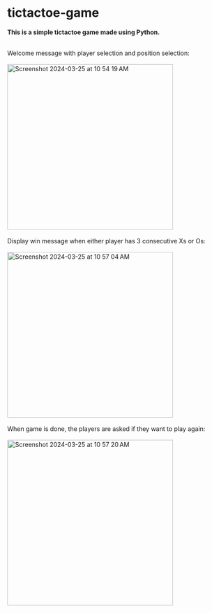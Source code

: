 # tictactoe-game
**This is a simple tictactoe game made using Python.**
<br><br>

Welcome message with player selection and position selection:
<br>
<br>
<img width="380" alt="Screenshot 2024-03-25 at 10 54 19 AM" src="https://github.com/Ayotango/tictactoe-game/assets/117119562/e5629f61-6d86-4050-965f-07751d9ac165">
<br>
<br>
Display win message when either player has 3 consecutive Xs or Os:
<br>
<br>
<img width="380" alt="Screenshot 2024-03-25 at 10 57 04 AM" src="https://github.com/Ayotango/tictactoe-game/assets/117119562/0e27e5b5-cf65-4ecb-bb9d-05e97ffc20fe">
<br>
<br>
When game is done, the players are asked if they want to play again:
<br>
<br>
<img width="380" alt="Screenshot 2024-03-25 at 10 57 20 AM" src="https://github.com/Ayotango/tictactoe-game/assets/117119562/434a3c17-5230-46a5-9099-5f1b505a36be">

